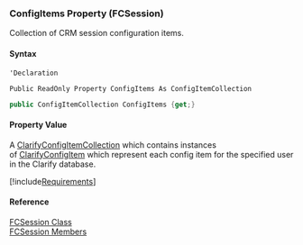 ﻿### ConfigItems Property (FCSession)

Collection of CRM session configuration items.

#### Syntax

```vbnet
'Declaration

Public ReadOnly Property ConfigItems As ConfigItemCollection
```

```csharp
public ConfigItemCollection ConfigItems {get;}
```

#### Property Value

A [ClarifyConfigItemCollection](fcSDK~FChoice.Foundation.Clarify.DataObjects.ClarifyConfigItemCollection.md) which contains instances of [ClarifyConfigItem](fcSDK~FChoice.Foundation.Clarify.DataObjects.ClarifyConfigItem.md) which represent each config item for the specified user in the Clarify database.

[!include[Requirements](../partials/requirements.md)]

#### Reference

[FCSession Class](fcSDK~FChoice.Foundation.FCSession.md)  
[FCSession Members](fcSDK~FChoice.Foundation.FCSession_members.md)